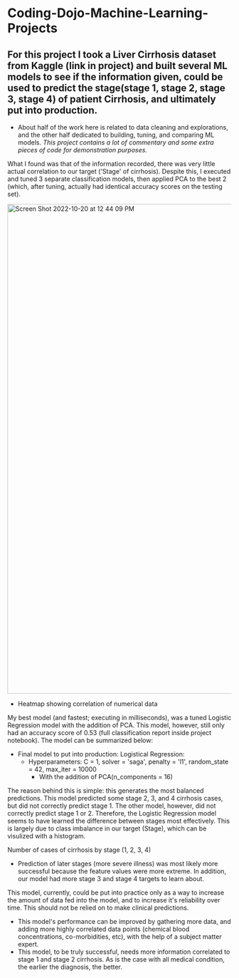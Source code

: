 # Coding-Dojo-Machine-Learning-Projects

## For this project I took a Liver Cirrhosis dataset from Kaggle (link in project) and built several ML models to see if the information given, could be used to predict the stage(stage 1, stage 2, stage 3, stage 4) of patient Cirrhosis, and ultimately put into production.
  - About half of the work here is related to data cleaning and explorations, and the other half dedicated to building, tuning, and comparing ML models. *This project contains a lot of commentary and some extra pieces of code for demonstration purposes.*

What I found was that of the information recorded, there was very little actual correlation to our target ('Stage' of cirrhosis). Despite this, I executed and tuned 3 separate classification models, then applied PCA to the best 2 (which, after tuning, actually had identical accuracy scores on the testing set).

<img width="1100" alt="Screen Shot 2022-10-20 at 12 44 09 PM" src="https://user-images.githubusercontent.com/109368648/197031893-429f51c3-ce5e-4cd5-8bbd-815330e12f35.png">

- Heatmap showing correlation of numerical data

My best model (and fastest; executing in milliseconds), was a tuned Logistic Regression model with the addition of PCA. This model, however, still only had an accuracy score of 0.53 (full classification report inside project notebook). The model can be summarized below:

- Final model to put into production: Logistical Regression:
  - Hyperparameters: C = 1, solver = 'saga', penalty = 'l1', random_state = 42, max_iter = 10000
    - With the addition of PCA(n_components = 16)

The reason behind this is simple: this generates the most balanced predictions. This model predicted some stage 2, 3, and 4 cirrhosis cases, but did not correctly predict stage 1. The other model, however, did not correctly predict stage 1 or 2. Therefore, the Logistic Regression model seems to have learned the difference between stages most effectively. This is largely due to class imbalance in our target (Stage), which can be visulized with a histogram.


Number of cases of cirrhosis by stage (1, 2, 3, 4)

  - Prediction of later stages (more severe illness) was most likely more successful because the feature values were more extreme. In addition, our model had more stage 3 and stage 4 targets to learn about. 
 
This model, currently, could be put into practice only as a way to increase the amount of data fed into the model, and to increase it's reliability over time. This should not be relied on to make clinical predictions.
 - This model's performance can be improved by gathering more data, and adding more highly correlated data points (chemical blood concentrations, co-morbidities, etc), with the help of a subject matter expert.
- This model, to be truly successful, needs more information correlated to stage 1 and stage 2 cirrhosis. As is the case with all medical condition, the earlier the diagnosis, the better.

